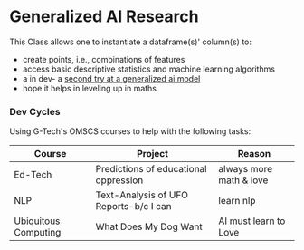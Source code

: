 # Generalized AI Research

This Class allows one to instantiate a dataframe(s)' column(s) to:
- create points, i.e., combinations of features
- access basic descriptive statistics and machine learning algorithms
- a in dev- a [second try at a generalized ai model](https://github.com/kyle1james/teachAiToFeelSpring2022) 
- hope it helps in leveling up in maths


### Dev Cycles

Using G-Tech's OMSCS courses to help with the following tasks:

| Course      | Project | Reason|
| ----------- | ----------- | -----------|
| Ed-Tech      | Predictions of educational oppression | always more math & love
| NLP   | Text-Analysis of UFO Reports-b/c I can        | learn nlp 
| Ubiquitous Computing| What Does My Dog Want     | AI must learn to Love



